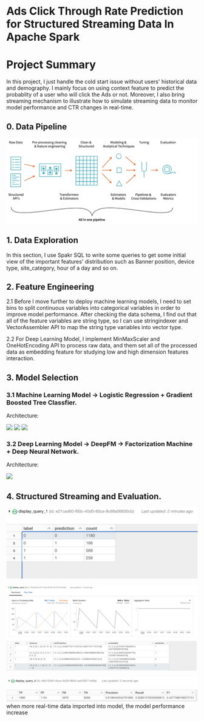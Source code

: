 # Ads Click Through Rate Prediction for Structured Streaming Data In Apache Spark


# Project Summary
In this project, I just handle the cold start issue without users' historical data and demography. I mainly focus on using context feature to predict the probablity of a user who will click the Ads or not. Moreover, I also bring streaming mechanism to illustrate how to simulate streaming data to monitor model performance and CTR changes in real-time.

## 0. Data Pipeline  
![](My%20Folder/ML%20Pipeline.png)


## 1. Data Exploration
In this section, I use Spakr SQL to write some queries to get some initial view of the important features' distribution such as Banner position, device type, site_category, hour of a day and so on.


## 2. Feature Engineering
2.1 Before I move further to deploy machine learning models, I need to set bins to split continuous variables into categorical variables in order to improve model performance. After checking the data schema, I find out that all of the feature variables are string type, so I can use stringindexer and VectorAssembler API to map the string type variables into vector type.  

2.2 For Deep Learning Model, I implement MinMaxScaler and OneHotEncoding API to process raw data, and them set all of the processed data as embedding feature for studying low and high dimension features interaction.  

## 3. Model Selection
### 3.1 Machine Learning Model -> Logistic Regression + Gradient Boosted Tree Classfier.  

Architecture:  

<img src="https://miro.medium.com/max/1400/1*jC5T3FeI_X8Zwa-rbf8cfg.png" width="500">

<img src="https://miro.medium.com/max/1400/1*ivIuVXL7JpnJx83DqWI9GQ.png" width="500">

<img src="https://miro.medium.com/max/1400/1*XzLBOdDH0ypuY0Ez8p9nKA.png" width="500">




### 3.2 Deep Learning Model -> DeepFM -> Factorization Machine + Deep Neural Network.  


Architecture:  

<img src="https://raw.githubusercontent.com/shenweichen/DeepCTR/master/docs/pics/DeepFM.png" width="600">


## 4. Structured Streaming and Evaluation.  

![](My%20Folder/streaming%201.png)

![](My%20Folder/streaming%202.png)

![](My%20Folder/streaming%203.png)
when more real-time data imported into model, the model performance increase
              

